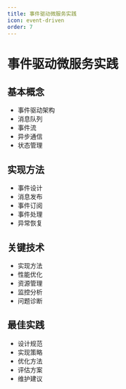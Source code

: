 ```yaml
---
title: 事件驱动微服务实践
icon: event-driven
order: 7
---
```


# 事件驱动微服务实践

## 基本概念
- 事件驱动架构
- 消息队列
- 事件流
- 异步通信
- 状态管理

## 实现方法
- 事件设计
- 消息发布
- 事件订阅
- 事件处理
- 异常恢复

## 关键技术
- 实现方法
- 性能优化
- 资源管理
- 监控分析
- 问题诊断

## 最佳实践
- 设计规范
- 实现策略
- 优化方法
- 评估方案
- 维护建议

